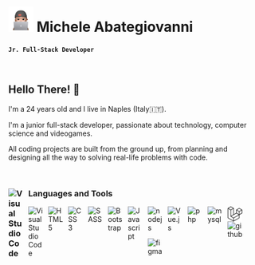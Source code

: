 # <img src="my-sticker.png" width="50"> Michele Abategiovanni

**`Jr. Full-Stack Developer`**

<br>

<h2>Hello There!  👋</h2> 
<p>I'm a 24 years old and I live in Naples (Italy🇮🇹).</p>
<p> I'm a junior full-stack developer, passionate about technology, computer science and videogames.</p>
<p>All coding projects are built from the ground up, from planning and designing all the way to solving real-life problems with code.</p>
 

<br>

### <img alt="Visual Studio Code" src="https://cdn.jsdelivr.net/gh/devicons/devicon/icons/devicon/devicon-original.svg" style="max-width: 100%; padding-right: 10px;" width="30px" align="left"> Languages and Tools

<img alt="Visual Studio Code" src="https://cdn.jsdelivr.net/gh/devicons/devicon/icons/vscode/vscode-original.svg" style="max-width: 100%; padding-right: 10px;" width="30px" align="left">

<img alt="HTML 5" src="https://cdn.jsdelivr.net/gh/devicons/devicon/icons/html5/html5-original.svg" style="max-width: 100%; padding-right: 10px;" width="30px" align="left">

<img alt="CSS 3" src="https://cdn.jsdelivr.net/gh/devicons/devicon/icons/css3/css3-original.svg" style="max-width: 100%; padding-right: 10px;" width="30px" align="left">

<img alt="SASS" src="https://cdn.jsdelivr.net/gh/devicons/devicon/icons/sass/sass-original.svg" style="max-width: 100%; padding-right: 10px;" width="30px" align="left">

<img alt="Bootstrap" src="https://cdn.jsdelivr.net/gh/devicons/devicon/icons/bootstrap/bootstrap-original.svg" style="max-width: 100%; padding-right: 10px;" width="30px" align="left">

<img alt="Javascript" src="https://cdn.jsdelivr.net/gh/devicons/devicon/icons/javascript/javascript-plain.svg" style="max-width: 100%; padding-right: 10px;" width="30px" align="left">

<img alt="nodejs" src="https://cdn.jsdelivr.net/gh/devicons/devicon/icons/nodejs/nodejs-original.svg" style="max-width: 100%; padding-right: 10px; " width="30px" align="left">

<img alt="Vue.js" src="https://cdn.jsdelivr.net/gh/devicons/devicon/icons/vuejs/vuejs-original.svg" style="max-width: 100%; padding-right: 10px;" width="30px" align="left">

<img alt="php" src="https://cdn.jsdelivr.net/gh/devicons/devicon/icons/php/php-plain.svg" style="max-width: 100%; padding-right: 10px;" width="30px" align="left">

<img alt="mysql" src="https://cdn.jsdelivr.net/gh/devicons/devicon/icons/mysql/mysql-original-wordmark.svg" style="max-width: 100%; padding-right: 10px; " width="30px" align="left">

<img alt="laravel" src="laravel.svg" style="max-width: 100%; padding-right: 10px; " width="30px" align="left">

<img alt="github" src="https://cdn.jsdelivr.net/gh/devicons/devicon/icons/github/github-original.svg" style="max-width: 100%; padding-right: 10px; " width="30px" align="left">

<img alt="figma" src="https://cdn.jsdelivr.net/gh/devicons/devicon/icons/figma/figma-original.svg" style="max-width: 100%; padding-right: 10px; " width="30px" align="left">
